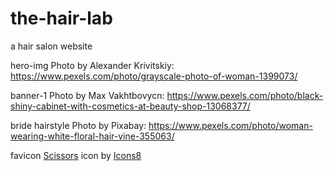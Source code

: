 # the-hair-lab

a hair salon website

hero-img Photo by Alexander Krivitskiy: https://www.pexels.com/photo/grayscale-photo-of-woman-1399073/

banner-1 Photo by Max Vakhtbovycn: https://www.pexels.com/photo/black-shiny-cabinet-with-cosmetics-at-beauty-shop-13068377/

bride hairstyle
Photo by Pixabay: https://www.pexels.com/photo/woman-wearing-white-floral-hair-vine-355063/

favicon
<a target="_blank" href="https://icons8.com/icon/37828/scissors">Scissors</a> icon by <a target="_blank" href="https://icons8.com">Icons8</a>
